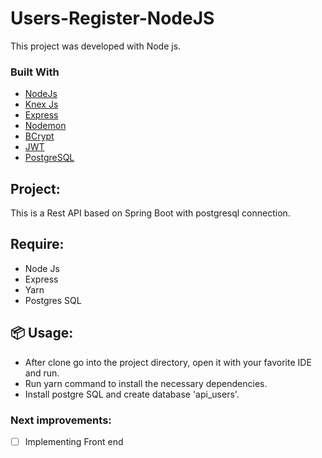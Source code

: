 # Users-Register-NodeJS

This project was developed with Node js.<br>

### Built With

* [NodeJs](https://nodejs.org/en/)
* [Knex Js](https://knexjs.org/)
* [Express](https://expressjs.com/pt-br/)
* [Nodemon](https://www.npmjs.com/package/nodemon)
* [BCrypt](https://yarnpkg.com/package/bcrypt)
* [JWT](https://jwt.io/)
* [PostgreSQL](https://www.postgresql.org/)

## Project: 

This is a Rest API based on Spring Boot with postgresql connection.

## Require:

* Node Js
* Express
* Yarn
* Postgres SQL

## 📦 Usage:

* After clone go into the project directory, open it with your favorite IDE and run.
* Run yarn command to install the necessary dependencies.
* Install postgre SQL and create database 'api_users'.

### Next improvements:

- [ ] Implementing Front end
